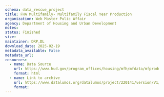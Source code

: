 ```yaml
---
schema: data_rescue_project 
title: FHA Multifamily- Multifamily Fiscal Year Production
organization: Web Master Pulic Affair
agency: Department of Housing and Urban Development
notes: 
status: Finished
size: 
maintainer: DRP,DL
download_date: 2025-02-19
metadata_available: False
metadata_url: 
resources:
  - name: Data Source
    url: https://www.hud.gov/program_offices/housing/mfh/mfdata/mfproduction
    format: html
  - name: Link to archive
    url: https://www.datalumos.org/datalumos/project/220141/version/V1/view
    format: 
---
```

